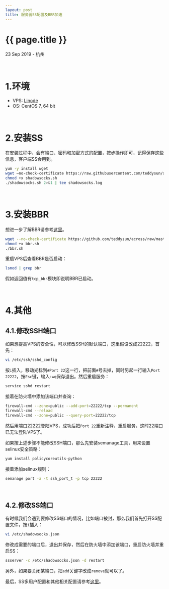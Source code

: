 ```yaml
---
layout: post
title: 服务器SS配置及BBR加速
---
```


{{ page.title }}
================

<p class="meta">23 Sep 2019 - 杭州</p>

<br> 

# 1.环境

<!-- <style type="text/css">
.tg  {border-collapse:collapse;border-spacing:0;border-color:#ccc;}
.tg td{font-family:Arial, sans-serif;font-size:14px;padding:10px 5px;border-style:solid;border-width:1px;overflow:hidden;word-break:normal;border-color:#ccc;color:#333;background-color:#fff;}
.tg th{font-family:Arial, sans-serif;font-size:14px;font-weight:normal;padding:10px 5px;border-style:solid;border-width:1px;overflow:hidden;word-break:normal;border-color:#ccc;color:#333;background-color:#f0f0f0;}
.tg .tg-n2ye{background-color:#efefef;color:#333333;border-color:inherit;text-align:center;vertical-align:top}
.tg .tg-ohd8{background-color:#f5f5f5;color:#333333;border-color:inherit;text-align:center;vertical-align:top}
</style>
<table class="tg">
  <tr>
    <th class="tg-n2ye">VPS</th>
    <th class="tg-n2ye">OS</th>
  </tr>
  <tr>
    <td class="tg-ohd8">Linode</td>
    <td class="tg-ohd8">CentOS 7</td>
  </tr>
</table> -->

* VPS:  [Linode](https://manager.linode.com/)
* OS:   CentOS 7, 64 bit

<br>

# 2.安装SS

在安装过程中，会有端口、密码和加密方式的配置，按步操作即可，记得保存这些信息，客户端SS会用到。

```bash
yum -y install wget
wget –no-check-certificate https://raw.githubusercontent.com/teddysun/shadowsocks_install/master/shadowsocks.sh
chmod +x shadowsocks.sh
./shadowsocks.sh 2>&1 | tee shadowsocks.log
```

<br>

# 3.安装BBR
  
  

想进一步了解BBR请参考[这里](https://github.com/google/bbr)。

```bash
wget --no-check-certificate https://github.com/teddysun/across/raw/master/bbr.sh
chmod +x bbr.sh
./bbr.sh
```

重启VPS后查看BBR是否启动：


```bash
lsmod | grep bbr
```

假如返回值有`tcp_bbr`模块即说明BBR已启动。  

<br>


# 4.其他
  

## 4.1.修改SSH端口  

如果想提高VPS的安全性，可以修改SSH的默认端口，这里假设改成22222，首先：

```bash
vi /etc/ssh/sshd_config
```

按`i`插入，移动光标到`#Port 22`这一行，把前面`#`号去掉，同时另起一行输入`Port 22222`，按`Esc`键，输入`:wq`保存退出。然后重启服务：

```bash
service sshd restart
```

接着在防火墙中添加该端口并查询：

```bash
firewall-cmd --zone=public --add-port=22222/tcp --permanent
firewall-cmd --reload
firewall-cmd --zone=public --query-port=22222/tcp
```

然后用端口22222登陆VPS，成功后把`Port 22`重新注释，重启服务，这时22端口已无法登陆VPS了。

如果按上述步骤不能修改SSH端口，那么先安装semanage工具，用来设置selinux安全策略：

```bash
yum install policycoreutils-python
```

接着添加selinux规则：

```bash
semanage port -a -t ssh_port_t -p tcp 22222
```

<br>

## 4.2.修改SS端口
 

有时候我们会遇到要修改SS端口的情况，比如端口被封，那么我们首先打开SS配置文件，按`i`插入：

```bash
vi /etc/shadowsocks.json
```

修改成需要的端口后，退出并保存，然后在防火墙中添加该端口，重启防火墙并重启SS：

```bash
ssserver -c /etc/shadowsocks.json -d restart
```

另外，如果要关闭某端口，把`add`关键字改成`remove`就可以了。  

最后，SS多用户配置和其他相关配置请参考[这里](https://blog.huihut.com/2016/12/03/BandwagonShadowsocksServer/)。

<br>